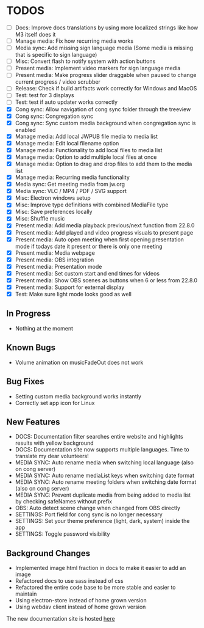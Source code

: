 # TODOS

- [ ] Docs: Improve docs translations by using more localized strings like how M3 itself does it
- [ ] Manage media: Fix how recurring media works
- [ ] Media sync: Add missing sign language media (Some media is missing that is specific to sign language)
- [ ] Misc: Convert flash to notify system with action buttons
- [ ] Present media: Implement video markers for sign language media
- [ ] Present media: Make progress slider draggable when paused to change current progress / video scrubber
- [ ] Release: Check if build artifacts work correctly for Windows and MacOS
- [ ] Test: test for 3 displays
- [ ] Test: test if auto updater works correctly
- [X] Cong sync: Allow navigation of cong sync folder through the treeview
- [X] Cong sync: Congregation sync
- [X] Cong sync: Sync custom media background when congregation sync is enabled
- [X] Manage media: Add local JWPUB file media to media list
- [X] Manage media: Edit local filename option
- [X] Manage media: Functionality to add local files to media list
- [X] Manage media: Option to add multiple local files at once
- [X] Manage media: Option to drag and drop files to add them to the media list
- [X] Manage media: Recurring media functionality
- [X] Media sync: Get meeting media from jw.org
- [X] Media sync: VLC / MP4 / PDF / SVG support
- [X] Misc: Electron windows setup
- [X] Misc: Improve type definitions with combined MediaFile type
- [X] Misc: Save preferences locally
- [X] Misc: Shuffle music
- [X] Present media: Add media playback previous/next function from 22.8.0
- [X] Present media: Add played and video progress visuals to present page
- [X] Present media: Auto open meeting when first opening presentation mode if todays date it present or there is only one meeting
- [X] Present media: Media webpage
- [X] Present media: OBS integration
- [X] Present media: Presentation mode
- [X] Present media: Set custom start and end times for videos
- [X] Present media: Show OBS scenes as buttons when 6 or less from 22.8.0
- [X] Present media: Support for external display
- [X] Test: Make sure light mode looks good as well

## In Progress

- Nothing at the moment

## Known Bugs

- Volume animation on musicFadeOut does not work

## Bug Fixes

- Setting custom media background works instantly
- Correctly set app icon for Linux

## New Features

- DOCS: Documentation filter searches entire website and highlights results with yellow background
- DOCS: Documentation site now supports multiple languages. Time to translate my dear volunteers!
- MEDIA SYNC: Auto rename media when switching local language (also on cong server)
- MEDIA SYNC: Auto rename mediaList keys when switching date format
- MEDIA SYNC: Auto rename meeting folders when switching date format (also on cong server)
- MEDIA SYNC: Prevent duplicate media from being added to media list by checking safeNames without prefix
- OBS: Auto detect scene change when changed from OBS directly
- SETTINGS: Port field for cong sync is no longer necessary
- SETTINGS: Set your theme preference (light, dark, system) inside the app
- SETTINGS: Toggle password visibility

## Background Changes

- Implemented image html fraction in docs to make it easier to add an image
- Refactored docs to use sass instead of css
- Refactored the entire code base to be more stable and easier to maintain
- Using electron-store instead of home grown version
- Using webdav client instead of home grown version

The new documentation site is hosted [here](https://mtdvlpr.github.io/meeting-media-manager/en/)
